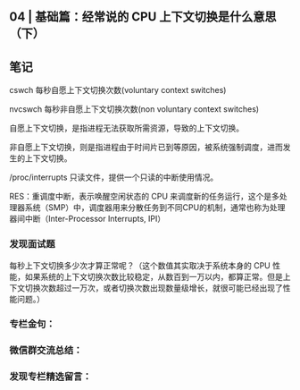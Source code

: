 ## 04 | 基础篇：经常说的 CPU 上下文切换是什么意思（下）

## 笔记

cswch 每秒自愿上下文切换次数(voluntary context switches)

nvcswch 每秒非自愿上下文切换次数(non voluntary context switches)

自愿上下文切换，是指进程无法获取所需资源，导致的上下文切换。

非自愿上下文切换，则是指进程由于时间片已到等原因，被系统强制调度，进而发生的上下文切换。

/proc/interrupts 只读文件，提供一个只读的中断使用情况。

RES：重调度中断，表示唤醒空闲状态的 CPU 来调度新的任务运行，这个是多处理器系统（SMP）中，调度器用来分散任务到不同CPU的机制，通常也称为处理器间中断（Inter-Processor Interrupts, IPI）

### 发现面试题

每秒上下文切换多少次才算正常呢？（这个数值其实取决于系统本身的 CPU 性能，如果系统的上下文切换次数比较稳定，从数百到一万以内，都算正常。但是上下文切换次数超过一万次，或者切换次数出现数量级增长，就很可能已经出现了性能问题。）

### 专栏金句：

### 微信群交流总结：

### 发现专栏精选留言：